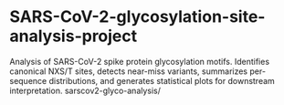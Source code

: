 # SARS-CoV-2-glycosylation-site-analysis-project
Analysis of SARS-CoV-2 spike protein glycosylation motifs. Identifies canonical NXS/T sites, detects near-miss variants, summarizes per-sequence distributions, and generates statistical plots for downstream interpretation.
sarscov2-glyco-analysis/
